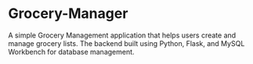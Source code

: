 # Grocery-Manager
A simple Grocery Management application that helps users create and manage grocery lists.
The backend built using Python, Flask, and MySQL Workbench for database management.
